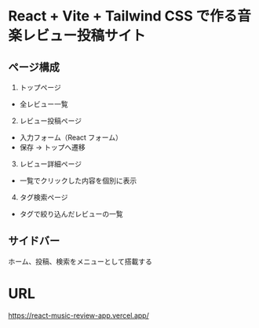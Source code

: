 # React + Vite + Tailwind CSS で作る音楽レビュー投稿サイト

## ページ構成

1. トップページ

- 全レビュー一覧

2. レビュー投稿ページ

- 入力フォーム（React フォーム）
- 保存 → トップへ遷移

3. レビュー詳細ページ

- 一覧でクリックした内容を個別に表示

4. タグ検索ページ

- タグで絞り込んだレビューの一覧

## サイドバー

ホーム、投稿、検索をメニューとして搭載する

# URL

https://react-music-review-app.vercel.app/
